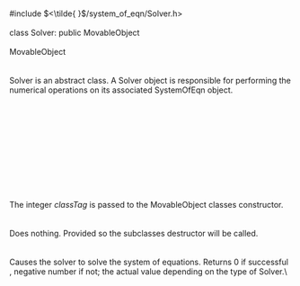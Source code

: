 \
\#include $<\tilde{ }$/system_of_eqn/Solver.h$>$\
\
class Solver: public MovableObject\
\
MovableObject\
\
\
Solver is an abstract class. A Solver object is responsible for
performing the numerical operations on its associated SystemOfEqn
object.\
\
\
\
\
\
\
\
\
\
\
\
The integer *classTag* is passed to the MovableObject classes
constructor.\
\
\
Does nothing. Provided so the subclasses destructor will be called.\
\
\
Causes the solver to solve the system of equations. Returns $0$ if
successful , negative number if not; the actual value depending on the
type of Solver.\
